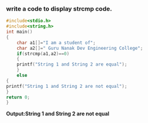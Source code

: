 ### write a code to display strcmp code.
```c
#include<stdio.h>
#include<string.h>
int main()
{
    char a1[]="I am a student of";
    char a2[]=" Guru Nanak Dev Engineering College";
    if(strcmp(a1,a2)==0)
    {
    printf("String 1 and String 2 are equal");
    }
    else
{
printf("String 1 and String 2 are not equal");
}
return 0;
}
```
**Output:String 1 and String 2 are not equal**
